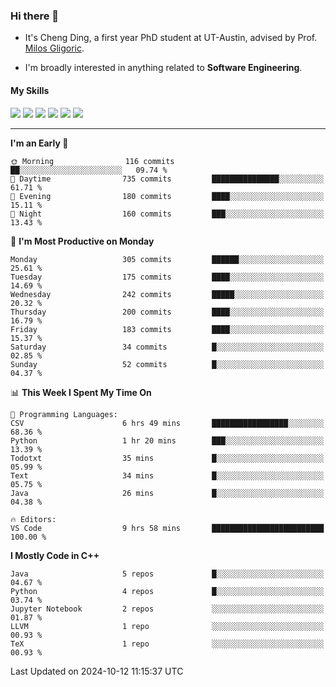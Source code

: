 ### Hi there 👋

* It's Cheng Ding, a first year PhD student at UT-Austin, advised by Prof. [Milos Gligoric](https://users.ece.utexas.edu/~gligoric/).

* I'm broadly interested in anything related to **Software Engineering**.

#### My Skills

![](https://img.shields.io/badge/C++-65318e?logo=cplusplus&logoColor=fff)
![](https://img.shields.io/badge/Python-3e74a2?logo=python&logoColor=fff)
![](https://img.shields.io/badge/C-5654a2?logo=c&logoColor=fff)
![](https://img.shields.io/badge/Go-00aaff?logo=go&logoColor=fff)
![](https://img.shields.io/badge/Docker-0088ff?logo=docker&logoColor=fff)
![](https://img.shields.io/badge/Apache-D22128?logo=apache&logoColor=fff)

---
<!--START_SECTION:waka-->
**I'm an Early 🐤** 

```text
🌞 Morning                116 commits         ██░░░░░░░░░░░░░░░░░░░░░░░   09.74 % 
🌆 Daytime                735 commits         ███████████████░░░░░░░░░░   61.71 % 
🌃 Evening                180 commits         ████░░░░░░░░░░░░░░░░░░░░░   15.11 % 
🌙 Night                  160 commits         ███░░░░░░░░░░░░░░░░░░░░░░   13.43 % 
```
📅 **I'm Most Productive on Monday** 

```text
Monday                   305 commits         ██████░░░░░░░░░░░░░░░░░░░   25.61 % 
Tuesday                  175 commits         ████░░░░░░░░░░░░░░░░░░░░░   14.69 % 
Wednesday                242 commits         █████░░░░░░░░░░░░░░░░░░░░   20.32 % 
Thursday                 200 commits         ████░░░░░░░░░░░░░░░░░░░░░   16.79 % 
Friday                   183 commits         ████░░░░░░░░░░░░░░░░░░░░░   15.37 % 
Saturday                 34 commits          █░░░░░░░░░░░░░░░░░░░░░░░░   02.85 % 
Sunday                   52 commits          █░░░░░░░░░░░░░░░░░░░░░░░░   04.37 % 
```


📊 **This Week I Spent My Time On** 

```text
💬 Programming Languages: 
CSV                      6 hrs 49 mins       █████████████████░░░░░░░░   68.36 % 
Python                   1 hr 20 mins        ███░░░░░░░░░░░░░░░░░░░░░░   13.39 % 
Todotxt                  35 mins             █░░░░░░░░░░░░░░░░░░░░░░░░   05.99 % 
Text                     34 mins             █░░░░░░░░░░░░░░░░░░░░░░░░   05.75 % 
Java                     26 mins             █░░░░░░░░░░░░░░░░░░░░░░░░   04.38 % 

🔥 Editors: 
VS Code                  9 hrs 58 mins       █████████████████████████   100.00 % 
```

**I Mostly Code in C++** 

```text
Java                     5 repos             █░░░░░░░░░░░░░░░░░░░░░░░░   04.67 % 
Python                   4 repos             █░░░░░░░░░░░░░░░░░░░░░░░░   03.74 % 
Jupyter Notebook         2 repos             ░░░░░░░░░░░░░░░░░░░░░░░░░   01.87 % 
LLVM                     1 repo              ░░░░░░░░░░░░░░░░░░░░░░░░░   00.93 % 
TeX                      1 repo              ░░░░░░░░░░░░░░░░░░░░░░░░░   00.93 % 
```




 Last Updated on 2024-10-12 11:15:37 UTC
<!--END_SECTION:waka-->
